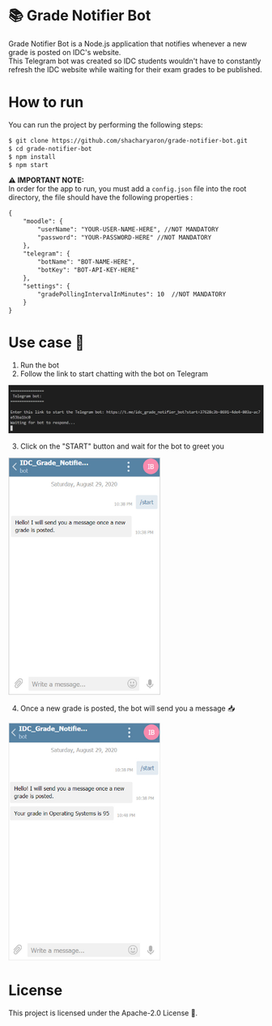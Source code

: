 # 📚 Grade Notifier Bot
Grade Notifier Bot is a Node.js application that notifies whenever a new grade is posted on IDC's website.
</br>
This Telegram bot was created so IDC students wouldn't have to constantly refresh the IDC website while waiting for their exam grades to be published.

# How to run
You can run the project by performing the following steps:
```
$ git clone https://github.com/shacharyaron/grade-notifier-bot.git
$ cd grade-notifier-bot
$ npm install
$ npm start
```
**:warning: IMPORTANT NOTE:**<br>
In order for the app to run, you must add a ```config.json``` file into the root directory, the file should have the following properties :
```
{
    "moodle": {
        "userName": "YOUR-USER-NAME-HERE", //NOT MANDATORY
        "password": "YOUR-PASSWORD-HERE" //NOT MANDATORY
    },
    "telegram": {
        "botName": "BOT-NAME-HERE",
        "botKey": "BOT-API-KEY-HERE"
    },
    "settings": {
        "gradePollingIntervalInMinutes": 10  //NOT MANDATORY
    }
}
```


# Use case :calling:
1. Run the bot
2. Follow the link to start chatting with the bot on Telegram
<img width=750px src="https://github.com/shacharyaron/grade-notifier-bot/blob/master/screenshots/screenshot1.jpg">

3. Click on the "START" button and wait for the bot to greet you
<img width=300px src="https://github.com/shacharyaron/grade-notifier-bot/blob/master/screenshots/screenshot2.jpg">

4. Once a new grade is posted, the bot will send you a message :inbox_tray:
<img width=300px src="https://github.com/shacharyaron/grade-notifier-bot/blob/master/screenshots/screenshot3.jpg">
  
# License 
This project is licensed under the Apache-2.0 License :page_facing_up:.

